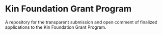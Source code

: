 # Kin Foundation Grant Program
A repository for the transparent submission and open comment of finalized applications to the Kin Foundation Grant Program.

